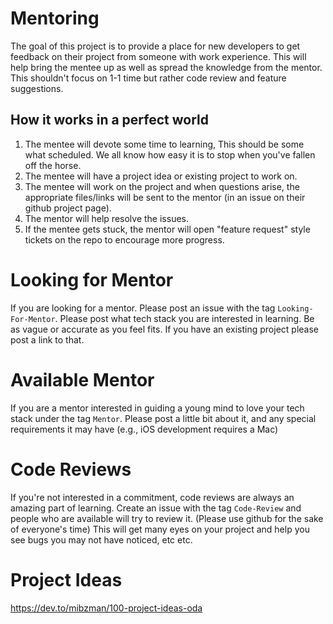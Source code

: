 # Mentoring

The goal of this project is to provide a place for new developers to get feedback on their project from someone with work experience. This will help bring the mentee up as well as spread the knowledge from the mentor. This shouldn't focus on 1-1 time but rather code review and feature suggestions.

## How it works in a perfect world

1. The mentee will devote some time to learning, This should be some what scheduled. We all know how easy it is to stop when you've fallen off the horse.
1. The mentee will have a project idea or existing project to work on.
1. The mentee will work on the project and when questions arise, the appropriate files/links will be sent to the mentor (in an issue on their github project page). 
1. The mentor will help resolve the issues.
1. If the mentee gets stuck, the mentor will open "feature request" style tickets on the repo to encourage more progress. 

# Looking for Mentor

If you are looking for a mentor. Please post an issue with the tag `Looking-For-Mentor`. Please post what tech stack you are interested in learning. Be as vague or accurate as you feel fits. If you have an existing project please post a link to that. 

# Available Mentor

If you are a mentor interested in guiding a young mind to love your tech stack under the tag `Mentor`. Please post a little bit about it, and any special requirements it may have (e.g., iOS development requires a Mac) 

# Code Reviews

If you're not interested in a commitment, code reviews are always an amazing part of learning. Create an issue with the tag `Code-Review` and people who are available will try to review it. (Please use github for the sake of everyone's time) This will get many eyes on your project and help you see bugs you may not have noticed, etc etc.

# Project Ideas

https://dev.to/mibzman/100-project-ideas-oda

